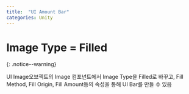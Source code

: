 ```yaml
---
title:  "UI Amount Bar"
categories: Unity
---
```


# Image Type = Filled
{: .notice--warning}

UI Image오브젝트의 Image 컴포넌트에서 Image Type을 Filled로 바꾸고, Fill Method, Fill Origin, Fill Amount등의 속성을 통해 UI Bar를 만들 수 있음